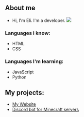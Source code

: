 ## About me
- Hi, I'm Eli. I'm a developer.
![](https://komarev.com/ghpvc/?username=elisz11&abbreviated=true&style=for-the-badge)
### Languages i know:
- HTML
- CSS
### Languages I'm learning:
- JavaScript
- Python
## My projects:
- [My Website](https://github.com/elisz11/elisz11.com)
- [Discord bot for Minecraft servers](https://github.com/Elisz11/Discord-Bot-for-Minecraft-Server-Status)
